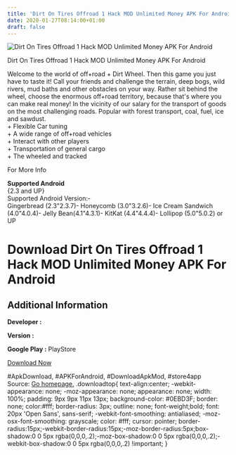 ```yaml
---
title: 'Dirt On Tires Offroad 1 Hack MOD Unlimited Money APK For Android'
date: 2020-01-27T08:14:00+01:00
draft: false
---
```


![Dirt On Tires Offroad 1 Hack MOD Unlimited Money APK For Android](https://i0.wp.com/apkhome.net/wp-content/uploads/2016/11/Dirt-On-Tires-Offroad-1.png "Dirt On Tires Offroad 1 Hack MOD Unlimited Money APK For Android")

  

Dirt On Tires Offroad 1 Hack MOD Unlimited Money APK For Android

Welcome to the world of off+road + Dirt Wheel. Then this game you just have to taste it! Call your friends and challenge the terrain, deep bogs, wild rivers, mud baths and other obstacles on your way. Rather sit behind the wheel, choose the enormous off+road territory, because that's where you can make real money! In the vicinity of our salary for the transport of goods on the most challenging roads. Popular with forest transport, coal, fuel, ice and sawdust.  
\+ Flexible Car tuning  
\+ A wide range of off+road vehicles  
\+ Interact with other players  
\+ Transportation of general cargo  
\+ The wheeled and tracked

For More Info

**Supported Android**  
{2.3 and UP}  
Supported Android Version:-  
Gingerbread (2.3"2.3.7)- Honeycomb (3.0"3.2.6)- Ice Cream Sandwich (4.0"4.0.4)- Jelly Bean(4.1"4.3.1)- KitKat (4.4"4.4.4)- Lollipop (5.0"5.0.2) or UP

Download Dirt On Tires Offroad 1 Hack MOD Unlimited Money APK For Android
=========================================================================

Additional Information
----------------------

**Developer :**

**Version :**

**Google Play :** PlayStore

  

[Download Now](https://store4app.co/post/dirt-on-tires-offroad-1-hack-mod-unlimited-money-apk-for-android_1573671492)

  
#ApkDownload, #APKForAndroid, #DownloadApkMod, #store4app  
Source: [Go homepage.](https://store4app.co/post/dirt-on-tires-offroad-1-hack-mod-unlimited-money-apk-for-android_1573671492) .downloadtop{ text-align:center; -webkit-appearance: none; -moz-appearance: none; appearance: none; width: 100%; padding: 9px 9px 11px 13px; background-color: #0EBD3F; border: none; color:#fff; border-radius: 3px; outline: none; font-weight;bold; font: 20px 'Open Sans', sans-serif; -webkit-font-smoothing: antialiased; -moz-osx-font-smoothing: grayscale; color: #fff; cursor: pointer; border-radius:15px;-webkit-border-radius:15px;-moz-border-radius:5px;box-shadow:0 0 5px rgba(0,0,0,.2);-moz-box-shadow:0 0 5px rgba(0,0,0,.2);-webkit-box-shadow:0 0 5px rgba(0,0,0,.2) !important; }